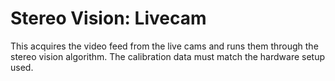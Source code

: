 # Stereo Vision: Livecam

This acquires the video feed from the live cams and runs them through the stereo vision algorithm.
The calibration data must match the hardware setup used.
